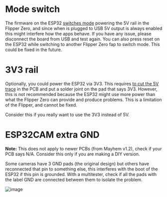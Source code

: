 # Mode switch

The firmware on the ESP32 [switches mode](Firmware-mode) powering the 5V rail in the Flipper Zero, and since when is plugged to USB 5V output is always enabled this might interfere how the apps behave. If you have any issue, please disconnect the board from USB and test again. You can also press reset on the ESP32 while switching to another Flipper Zero fap to switch mode. This could be fixed in the future.

# 3V3 rail

Optionally, you could power the ESP32 via 3V3. This requires [to cut the 5V trace](PCB-and-pinout) in the PCB and put a solder joint on the pad that says 3V3. However, this is not recommended because the ESP32 might use more power than what the Flipper Zero can provide and produce problems. This is a limitation of the Flipper, and cannot be fixed.

Consider this if you really want to use the 3V3 instead of 5V.

# ESP32CAM extra GND

**Note:** This does not apply to newer PCBs (from Mayhem v1.2), check if your PCB says N/A. Consider this only if you are making a DIY version.

Some cameras have 3 GND pads (the original design) but others have reconnected that pin to something else, this interferes with the boot of the ESP32 if this pin is grounded. With a multitester, check if all the pads with the label GND are connected between them to isolate the problem.

![image](https://user-images.githubusercontent.com/1091420/220142269-1fa92681-601c-48aa-b9fa-d29079979f27.png)
